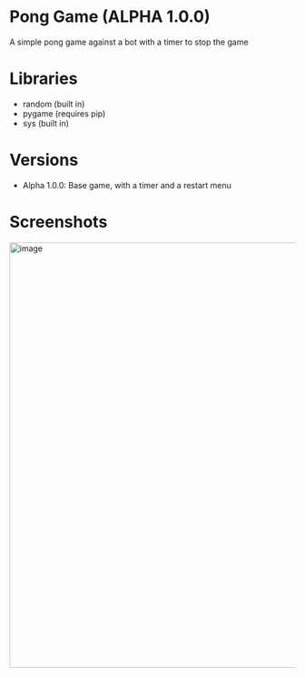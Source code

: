 # Pong Game (ALPHA 1.0.0)
A simple pong game against a bot with a timer to stop the game

# Libraries
- random (built in)
- pygame (requires pip)
- sys (built in)

# Versions
- Alpha 1.0.0: Base game, with a timer and a restart menu

# Screenshots
<img width="1281" height="748" alt="image" src="https://github.com/user-attachments/assets/0ff1a7ac-6e16-4ef4-9f46-1d3bba1117a1" />
